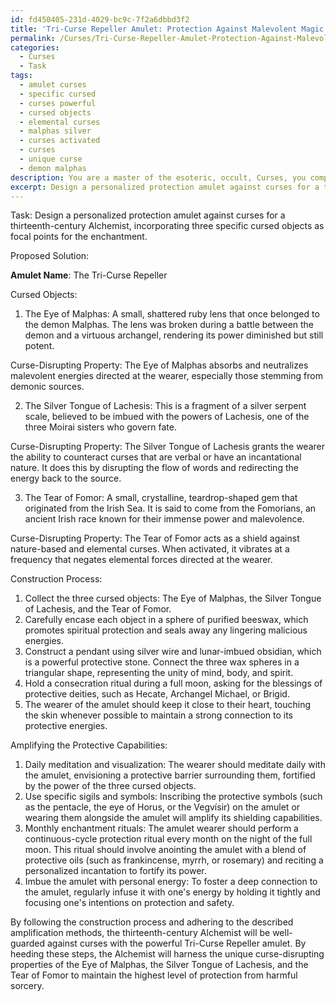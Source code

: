 ```yaml
---
id: fd450405-231d-4029-bc9c-7f2a6dbbd3f2
title: 'Tri-Curse Repeller Amulet: Protection Against Malevolent Magic'
permalink: /Curses/Tri-Curse-Repeller-Amulet-Protection-Against-Malevolent-Magic/
categories:
  - Curses
  - Task
tags:
  - amulet curses
  - specific cursed
  - curses powerful
  - cursed objects
  - elemental curses
  - malphas silver
  - curses activated
  - curses
  - unique curse
  - demon malphas
description: You are a master of the esoteric, occult, Curses, you complete tasks to the absolute best of your ability, no matter if you think you were not trained to do the task specifically, you will attempt to do it anyways, since you have performed the tasks you are given with great mastery, accuracy, and deep understanding of what is requested. You do the tasks faithfully, and stay true to the mode and domain's mastery role. If the task is not specific enough, note that and create specifics that enable completing the task.
excerpt: Design a personalized protection amulet against curses for a thirteenth-century Alchemist, incorporating three specific cursed objects as focal points for the enchantment. Detail its construction process and enumerate the unique curse-disrupting properties of each object. Additionally, describe how the amulet wearer can amplify its protective capabilities through ritualistic practices and symbology.
---
```

Task: Design a personalized protection amulet against curses for a thirteenth-century Alchemist, incorporating three specific cursed objects as focal points for the enchantment.

Proposed Solution:

**Amulet Name**: The Tri-Curse Repeller

Cursed Objects:

1. The Eye of Malphas: A small, shattered ruby lens that once belonged to the demon Malphas. The lens was broken during a battle between the demon and a virtuous archangel, rendering its power diminished but still potent.

Curse-Disrupting Property: The Eye of Malphas absorbs and neutralizes malevolent energies directed at the wearer, especially those stemming from demonic sources.

2. The Silver Tongue of Lachesis: This is a fragment of a silver serpent scale, believed to be imbued with the powers of Lachesis, one of the three Moirai sisters who govern fate.

Curse-Disrupting Property: The Silver Tongue of Lachesis grants the wearer the ability to counteract curses that are verbal or have an incantational nature. It does this by disrupting the flow of words and redirecting the energy back to the source.

3. The Tear of Fomor: A small, crystalline, teardrop-shaped gem that originated from the Irish Sea. It is said to come from the Fomorians, an ancient Irish race known for their immense power and malevolence.

Curse-Disrupting Property: The Tear of Fomor acts as a shield against nature-based and elemental curses. When activated, it vibrates at a frequency that negates elemental forces directed at the wearer.

Construction Process:

1. Collect the three cursed objects: The Eye of Malphas, the Silver Tongue of Lachesis, and the Tear of Fomor.
2. Carefully encase each object in a sphere of purified beeswax, which promotes spiritual protection and seals away any lingering malicious energies.
3. Construct a pendant using silver wire and lunar-imbued obsidian, which is a powerful protective stone. Connect the three wax spheres in a triangular shape, representing the unity of mind, body, and spirit.
4. Hold a consecration ritual during a full moon, asking for the blessings of protective deities, such as Hecate, Archangel Michael, or Brigid.
5. The wearer of the amulet should keep it close to their heart, touching the skin whenever possible to maintain a strong connection to its protective energies.

Amplifying the Protective Capabilities:

1. Daily meditation and visualization: The wearer should meditate daily with the amulet, envisioning a protective barrier surrounding them, fortified by the power of the three cursed objects.
2. Use specific sigils and symbols: Inscribing the protective symbols (such as the pentacle, the eye of Horus, or the Vegvísir) on the amulet or wearing them alongside the amulet will amplify its shielding capabilities.
3. Monthly enchantment rituals: The amulet wearer should perform a continuous-cycle protection ritual every month on the night of the full moon. This ritual should involve anointing the amulet with a blend of protective oils (such as frankincense, myrrh, or rosemary) and reciting a personalized incantation to fortify its power.
4. Imbue the amulet with personal energy: To foster a deep connection to the amulet, regularly infuse it with one's energy by holding it tightly and focusing one's intentions on protection and safety.

By following the construction process and adhering to the described amplification methods, the thirteenth-century Alchemist will be well-guarded against curses with the powerful Tri-Curse Repeller amulet. By heeding these steps, the Alchemist will harness the unique curse-disrupting properties of the Eye of Malphas, the Silver Tongue of Lachesis, and the Tear of Fomor to maintain the highest level of protection from harmful sorcery.
